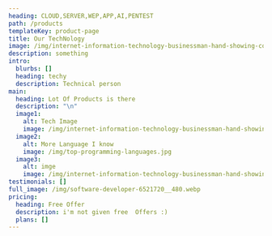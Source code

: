 ```yaml
---
heading: CLOUD,SERVER,WEP,APP,AI,PENTEST
path: /products
templateKey: product-page
title: Our TechNology
image: /img/internet-information-technology-businessman-hand-showing-concept-75784736.jpg
description: something
intro:
  blurbs: []
  heading: techy
  description: Technical person
main:
  heading: Lot Of Products is there
  description: "\n"
  image1:
    alt: Tech Image
    image: /img/internet-information-technology-businessman-hand-showing-concept-75784736.jpg
  image2:
    alt: More Language I know
    image: /img/top-programming-languages.jpg
  image3:
    alt: imge
    image: /img/internet-information-technology-businessman-hand-showing-concept-75784736.jpg
testimonials: []
full_image: /img/software-developer-6521720__480.webp
pricing:
  heading: Free Offer
  description: i'm not given free  Offers :)
  plans: []
---
```

